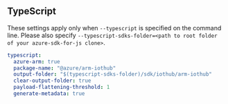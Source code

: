 ## TypeScript

These settings apply only when `--typescript` is specified on the command line.
Please also specify `--typescript-sdks-folder=<path to root folder of your azure-sdk-for-js clone>`.

``` yaml $(typescript)
typescript:
  azure-arm: true
  package-name: "@azure/arm-iothub"
  output-folder: "$(typescript-sdks-folder)/sdk/iothub/arm-iothub"
  clear-output-folder: true
  payload-flattening-threshold: 1
  generate-metadata: true
```
